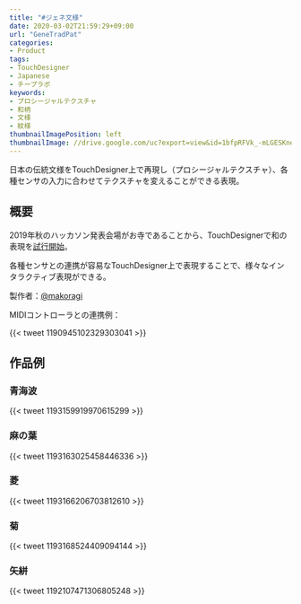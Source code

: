 ```yaml
---
title: "#ジェネ文様"
date: 2020-03-02T21:59:29+09:00
url: "GeneTradPat"
categories:
- Product
tags:
- TouchDesigner
- Japanese
- チープラボ
keywords:
- プロシージャルテクスチャ
- 和柄
- 文様
- 紋様
thumbnailImagePosition: left
thumbnailImage: //drive.google.com/uc?export=view&id=1bfpRFVk_-mLGESKnenJAsjgHoSPSVNDo
---
```

日本の伝統文様をTouchDesigner上で再現し（プロシージャルテクスチャ）、各種センサの入力に合わせてテクスチャを変えることができる表現。
<!--more-->

## 概要

2019年秋のハッカソン発表会場がお寺であることから、TouchDesignerで和の表現を[試行開始](https://twitter.com/makoragi/status/1183260476353835008)。

各種センサとの連携が容易なTouchDesigner上で表現することで、様々なインタラクティブ表現ができる。

製作者：[@makoragi](https://twitter.com/makoragi)

MIDIコントローラとの連携例：

{{< tweet 1190945102329303041 >}}

## 作品例

### 青海波

{{< tweet 1193159919970615299 >}}

### 麻の葉

{{< tweet 1193163025458446336 >}}

### 菱

{{< tweet 1193166206703812610 >}}

### 菊

{{< tweet 1193168524409094144 >}}

### 矢絣

{{< tweet 1192107471306805248 >}}

